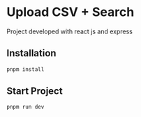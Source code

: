 # Upload CSV + Search

Project developed with react js and express 

## Installation
```bash
pnpm install 
```

## Start Project
```bash
pnpm run dev
```
